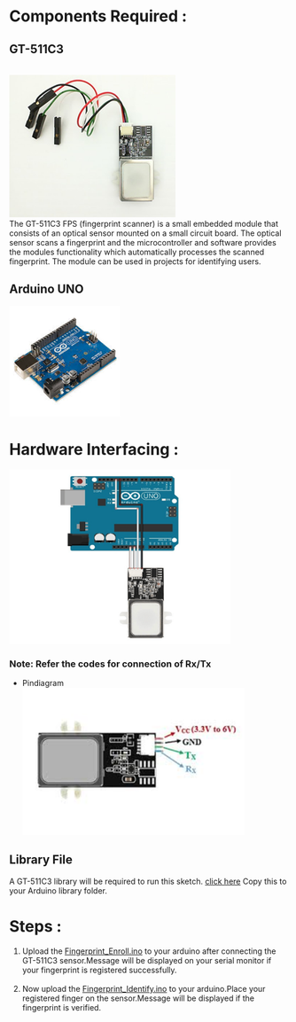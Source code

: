 # Components Required :
## GT-511C3
<br>
<img src="https://github.com/Godson-Thomas/GT511C3-Fingerprint-Sensor-Module/blob/master/GT-511C3/Images/f2.jpg" width="300">  <br>
The GT-511C3 FPS (fingerprint scanner) is a small embedded module that consists of an optical sensor mounted on a small circuit board. The optical sensor scans a fingerprint and the microcontroller and software provides the modules functionality which automatically processes the scanned fingerprint. The module can be used in projects for identifying users.<br>

## Arduino UNO
<img src="https://github.com/Godson-Thomas/GT511C3-Fingerprint-Sensor-Module/blob/master/GT-511C3/Images/f4.jpeg" width="200">  <br>

# Hardware Interfacing :
<img src="https://github.com/Godson-Thomas/GT511C3-Fingerprint-Sensor-Module/blob/master/GT-511C3/Images/f3.png" width="400"> <br>

### Note: Refer the codes for connection of Rx/Tx<br>
* Pindiagram<br>
<img src="https://github.com/Godson-Thomas/GT511C3-Fingerprint-Sensor-Module/blob/master/GT-511C3/Images/f1.jpeg" width="400"><br>
## Library File

A GT-511C3 library will be required to run this sketch. [click here](https://roboindia.com/tutorial-content/arduino_code/FPS_GT511C3.zip) Copy this to your Arduino library folder.<br>
# Steps :
1. Upload the [Fingerprint_Enroll.ino]() to your arduino after connecting the GT-511C3 sensor.Message will be displayed on your serial monitor if your fingerprint is registered successfully.<br><br>
2. Now upload the [Fingerprint_Identify.ino]() to your arduino.Place your registered finger on the sensor.Message will be displayed if the fingerprint is verified.   

